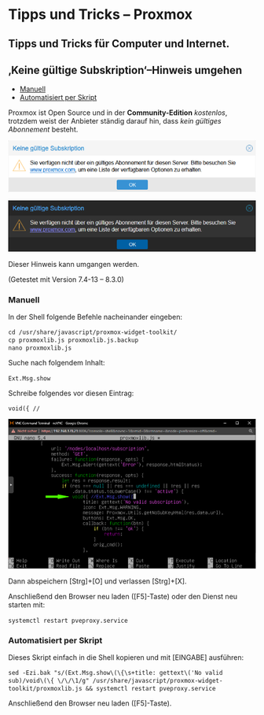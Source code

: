 # Tipps und Tricks&nbsp;– Proxmox
Tipps und Tricks für Computer und Internet.
---

## ‚Keine gültige Subskription‘–Hinweis umgehen

* [Manuell](ReadMe.md#manuell)
* [Automatisiert per Skript](ReadMe.md#automatisiert-per-skript)

Proxmox ist Open Source und in der **Community-Edition** *kostenlos*, trotzdem weist der Anbieter ständig darauf hin, dass *kein gültiges Abonnement* besteht.

![No Subscription](img/notice-no-subscription-wht.png)  

![No Subscription](img/notice-no-subscription-blk.png)

Dieser Hinweis kann umgangen werden.

(Getestet mit Version 7.4-13 – 8.3.0)

### Manuell

In der Shell folgende Befehle nacheinander eingeben:

```
cd /usr/share/javascript/proxmox-widget-toolkit/
cp proxmoxlib.js proxmoxlib.js.backup
nano proxmoxlib.js
```

Suche nach folgendem Inhalt: 

``Ext.Msg.show``

Schreibe folgendes vor diesen Eintrag:

```
void({ //
```

![No Subscription](img/terminal-subskription.png)

Dann abspeichern [Strg]+[O] und verlassen [Strg]+[X].

Anschließend den Browser neu laden ([F5]-Taste) oder den Dienst neu starten mit:

``systemctl restart pveproxy.service``

### Automatisiert per Skript

Dieses Skript einfach in die Shell kopieren und mit [EINGABE] ausführen:

```
sed -Ezi.bak "s/(Ext.Msg.show\(\{\s+title: gettext\('No valid sub)/void\(\{ \/\/\1/g" /usr/share/javascript/proxmox-widget-toolkit/proxmoxlib.js && systemctl restart pveproxy.service
```

Anschließend den Browser neu laden ([F5]-Taste).

